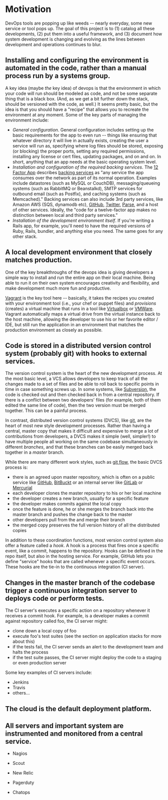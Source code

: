 # Motivation

DevOps tools are popping up like weeds -- nearly everyday, some new service or tool pops up.  The goal of this project is to (1) catalog all these developments, (2) put them into a useful framework, and (3) document how system development is changing and evolving as the lines between development and operations continues to blur.  




## Installing and configuring the environment is automated in the code, rather than a manual process run by a systems group.

A key idea (maybe *the* key idea) of devops is that the environment in which your code will run should be modeled as code, and not be some separate thing that is a black box.  (And, as we get a bit further down the stack, should be versioned with the code, as well.)  It seems pretty basic, but the idea is that you should have a "recipe" that allows you to recreate the environment at any moment.  Some of the key parts of managing the environment include:

* *General configuration*.  General configuration includes setting up the basic requirements for the app to even run -- things like ensuring that whatever directory it will live in actually exists, creating the user a service will run as, specifying where log files should be stored, exposing (or blocking) the proper ports, setting any required permissions, installing any license or cert files, updating packages, and on and on.  In short, anything that an app needs at the basic operating system level.  
* *Installation and configuration of the required backing services*.  The [12 Factor App](http://12factor.net) describes [backing services](http://12factor.net/backing-services) as "any service the app consumes over the network as part of its normal operation. Examples include datastores (such as MySQL or CouchDB), messaging/queueing systems (such as RabbitMQ or Beanstalkd), SMTP services for outbound email (such as Postfix), and caching systems (such as Memcached)."  Backing services can also include 3rd party services, like Amazon AWS (SQS, dynamodb etc),  [GitHub](http://developer.github.com/v3/), [Twitter](https://dev.twitter.com/), [Parse](https://www.parse.com/), and a host of other services.  Ideally, the "code for a twelve-factor app makes no distinction between local and third party services."
* *Installation of the development environment itself*.  If you're writing a Rails app, for example, you'll need to have the required versions of Ruby, Rails, bundler, and anything else you need.  The same goes for any other stack.




## A local development environment that closely matches production.

One of the key breakthroughs of the devops idea is giving developers a simple way to install and run the entire app on their local machine.  Being able to run it on their own system encourages creativity and flexibility, and make development much more fun and productive.  

[Vagrant](http://www.vagrantup.com/) is the key tool here -- basically, it takes the recipes you created with your environment tool (i.e., your chef or puppet files) and _provisions_ (creates) a virtual machine that runs in a tool like [Virtualbox](https://www.virtualbox.org/) or [VMWare](http://www.vmware.com/).  Vagrant automatically maps a virtual drive from the virtual instance back to the host machine, allowing the developer to use his or her favorite editor / IDE, but still run the application in an environment that matches the production environment as closely as possible.


## Code is stored in a distributed version control system (probably git) with hooks to external services.

The version control system is the heart of the new development process.  At the most basic level, a VCS allows developers to keep track of all the changes made to a set of files and be able to roll back to specific points in time in case something screws up.  In some systems, like [Subversion](http://subversion.apache.org/), the code is checked out and then checked back in from a central repository. If there is a conflict between two developers' files (for example, both of them edited the same line of code), then the two version must be merged together.  This can be a painful process. 

In contrast, distributed version control systems (DVCS), like [git](http://git-scm.com/), are the heart of most new style development processes. Rather than having a central, master copy that makes it difficult and expensive to merge a lot of contributions from developers, a DVCS makes it simple (well, simpler!) to have multiple people all working on the same codebase simultaneously in different _branches_, and that these branches can be easily merged back together in a _master_ branch.  

While there are many different work styles, such as [git flow](http://nvie.com/posts/a-successful-git-branching-model/), the basic DVCS process is:

* there is an agreed upon master repository, which is often on a public service like [GitHub](https://github.com/), [BitBuckt](https://bitbucket.org/) or an internal server like [GitLab](https://www.gitlab.com/) or [Mercurial](http://mercurial.selenic.com/)
* each developer clones the master repository to his or her local machine
* the developer creates a new branch, usually for a specific feature
* the developer makes commits against the local copy
* once the feature is done, he or she merges the branch back into the master branch and pushes the change back to the master
* other developers pull from the and merge their branch
* the merged copy preserves the full version history of all the distributed copies

In addition to these coordination functions, most version control system also offer a feature called a _hook_.  A hook is a process that fires once a specific event, like a commit, happens to the repository.  Hooks can be defined in the repo itself, but also in the hosting service.  For example, GitHub lets you define "service" hooks that are called whenever a specific event occurs.  These hooks are the tie-in to the continuous integration (CI server).


## Changes in the master branch of the codebase trigger a continuous integration server to deploys code or perform tests.

The CI server's executes a specific action on a repository whenever it receives a commit hook.  For example, is a developer makes a commit against repository called foo, the CI server might:

* clone down a local copy of foo
* execute foo's test suites (see the section on application stacks for more about this)
* if the tests fail, the CI server sends an alert to the development team and halts the process
* if the test suite passes, the CI server might deploy the code to a staging or even production server


Some key examples of CI servers include:


* Jenkins
* Travis
* others...

## The cloud is the default deployment platform.



## All servers and important system are instrumented and monitored from a central service.


* Nagios
* Scout

* New Relic



* Pagerduty


* Chatops





